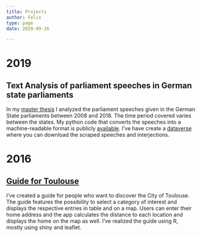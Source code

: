 ```yaml
---
title: Projects
author: Felix
type: page
date: 2020-09-26

---
```

# 2019

## Text Analysis of parliament speeches in German state parliaments

In my [master thesis](https://osf.io/preprints/socarxiv/y5j2u) I analyzed the parliament speeches given in the German State parliaments between 2008 and 2018. The time period covered varies between the states. My python code that converts the speeches into a machine-readable format is publicly [available][1]. I've have create a [dataverse](https://doi.org/10.7910/DVN/370V8H) where you can download the scraped speeches and interjections. 

# 2016

## [Guide for Toulouse][2]

I&#8217;ve created a guide for people who want to discover the City of Toulouse. The guide features the possibility to select a category of interest and displays the respective entries in table and on a map. Users can enter their home address and the app calculates the distance to each location and displays the home on the map as well. I&#8217;ve realized the guide using R, mostly using shiny and leaflet.

 [1]: https://github.com/panoptikum/plenary_record_parser
 [2]: https://felixidelberger.shinyapps.io/Guide_Toulouse/
